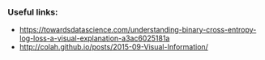 ### Useful links:
* https://towardsdatascience.com/understanding-binary-cross-entropy-log-loss-a-visual-explanation-a3ac6025181a
* http://colah.github.io/posts/2015-09-Visual-Information/